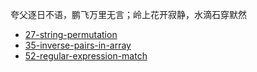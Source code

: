 夸父逐日不语，鹏飞万里无言；岭上花开寂静，水滴石穿默然

- [27-string-permutation](./27-string-permutation/)
- [35-inverse-pairs-in-array](./35-inverse-pairs-in-array/)
- [52-regular-expression-match](./52-regular-expression-match/)
